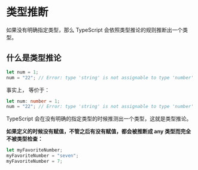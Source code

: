 # 类型推断

如果没有明确指定类型，那么 TypeScript 会依照类型推论的规则推断出一个类型。

## 什么是类型推论

```ts
let num = 1;
num = "22"; // Error: type 'string' is not assignable to type 'number'
```

事实上， 等价于：

```ts
let num: number = 1;
num = "22"; // Error: type 'string' is not assignable to type 'number'
```

TypeScript 会在没有明确的指定类型的时候推测出一个类型，这就是类型推论。

**如果定义的时候没有赋值，不管之后有没有赋值，都会被推断成 any 类型而完全不被类型检查：**

```ts
let myFavoriteNumber;
myFavoriteNumber = "seven";
myFavoriteNumber = 7;
```
